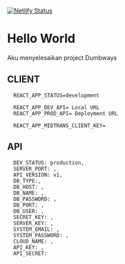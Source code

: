 [![Netlify Status](https://api.netlify.com/api/v1/badges/2c5e0af6-07c5-48fc-963b-397945e02d3f/deploy-status)](https://housy.netlify.app/)

# Hello World

Aku menyelesaikan project Dumbways

## CLIENT

```env
  REACT_APP_STATUS=development

  REACT_APP_DEV_API= Local URL
  REACT_APP_PROD_API= Deployment URL

  REACT_APP_MIDTRANS_CLIENT_KEY=
```

## API

```env
  DEV_STATUS: production,
  SERVER_PORT: ,
  API_VERSION: v1,
  DB_TYPE:,
  DB_HOST: ,
  DB_NAME: ,
  DB_PASSWORD: ,
  DB_PORT: ,
  DB_USER: ,
  SECRET_KEY: ,
  SERVER_KEY: ,
  SYSTEM_EMAIL: ,
  SYSTEM_PASSWORD: ,
  CLOUD_NAME: ,
  API_KEY: ,
  API_SECRET:
```
